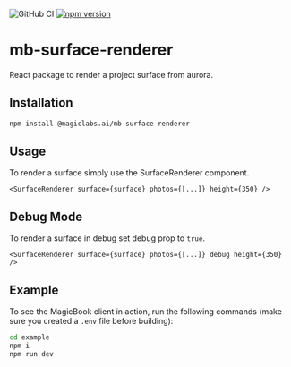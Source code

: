 ![GitHub CI](https://github.com/magiclabs-ai/mb-web-sdk/actions/workflows/ci.yml/badge.svg) [![npm version](https://img.shields.io/npm/v/@magiclabs.ai/mb-surface-renderer.svg)](https://www.npmjs.com/package/@magiclabs.ai/mb-surface-renderer)

# mb-surface-renderer

React package to render a project surface from aurora.

## Installation

```bash
npm install @magiclabs.ai/mb-surface-renderer
```

## Usage
To render a surface simply use the SurfaceRenderer component.

```tsx
<SurfaceRenderer surface={surface} photos={[...]} height={350} />
```

## Debug Mode
To render a surface in debug set debug prop to `true`.

```tsx
<SurfaceRenderer surface={surface} photos={[...]} debug height={350} />
```

## Example

To see the MagicBook client in action, run the following commands (make sure you created a `.env` file before building):

```bash
cd example
npm i
npm run dev
```
